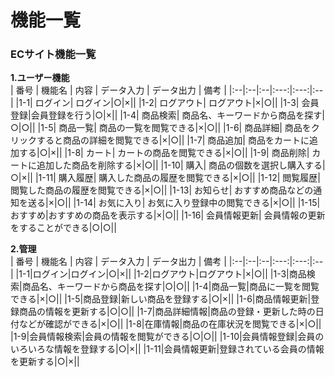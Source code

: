 # 機能一覧
### ECサイト機能一覧

**1.ユーザー機能**  
 | 番号 | 機能名 | 内容 | データ入力 | データ出力 | 備考 |
 |:--|:--|:--|:---:|:---:|:--|
 |1-1| ログイン|  ログイン|○|×||
 |1-2| ログアウト| ログアウト|×|○||
 |1-3| 会員登録|会員登録を行う|○|×||
 |1-4| 商品検索| 商品名、キーワードから商品を探す|○|○||
 |1-5| 商品一覧| 商品の一覧を閲覧できる|×|○||
 |1-6| 商品詳細| 商品をクリックすると商品の詳細を閲覧できる|×|○||
 |1-7| 商品追加| 商品をカートに追加する|○|×||
 |1-8| カート| カートの商品を閲覧できる|×|○||
 |1-9| 商品削除| カートに追加した商品を削除する|×|○||
 |1-10| 購入| 商品の個数を選択し購入する|○|×||
 |1-11| 購入履歴| 購入した商品の履歴を閲覧できる|×|○||
 |1-12| 閲覧履歴| 閲覧した商品の履歴を閲覧できる|×|○||
 |1-13| お知らせ| おすすめ商品などの通知を送る|×|○||
 |1-14| お気に入り| お気に入り登録中の閲覧できる|×|○||
 |1-15| おすすめ|おすすめの商品を表示する|×|○||
 |1-16| 会員情報更新| 会員情報の更新をすることができる|○|○||

 
 **2.管理**  
 | 番号 | 機能名 | 内容 | データ入力 | データ出力 | 備考 |
 |:--|:--|:--|:---:|:---:|:--|
 |1-1|ログイン|ログイン|○|×||
 |1-2|ログアウト|ログアウト|×|○||
 |1-3|商品検索|商品名、キーワードから商品を探す|○|○||
 |1-4|商品一覧|商品に一覧を閲覧できる|×|○||
 |1-5|商品登録|新しい商品を登録する|○|×||
 |1-6|商品情報更新|登録商品の情報を更新する|○|○||
 |1-7|商品詳細情報|商品の登録・更新した時の日付などが確認ができる|×|○||
 |1-8|在庫情報|商品の在庫状況を閲覧できる|×|○||
 |1-9|会員情報検索|会員の情報を閲覧ができる|○|○||
 |1-10|会員情報登録|会員のいろいろな情報を登録する|○|×||
 |1-11|会員情報更新|登録されている会員の情報を更新する|○|×||
 
